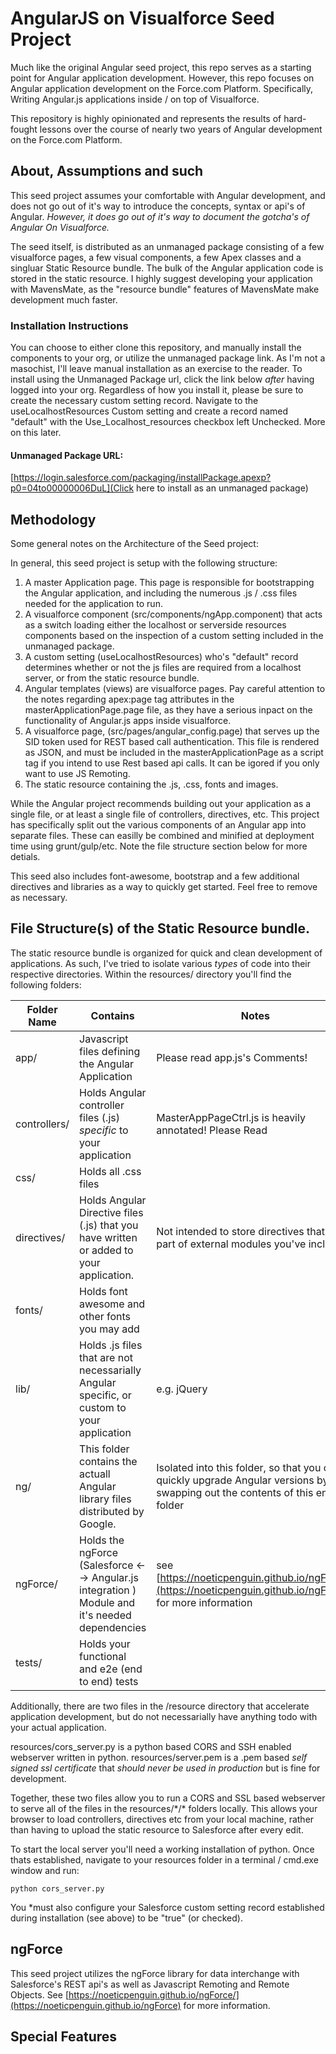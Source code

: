 # AngularJS on Visualforce Seed Project

Much like the original Angular seed project, this repo serves as a starting point for Angular application development. However, this repo focuses on Angular application development on the Force.com Platform. Specifically, Writing Angular.js applications inside / on top of Visualforce.

This repository is highly opinionated and represents the results of hard-fought lessons over the course of nearly two years of Angular development on the Force.com Platform. 

## About, Assumptions and such

This seed project assumes your comfortable with Angular development, and does not go out of it's way to introduce the concepts, syntax or api's of Angular. *However, it does go out of it's way to document the gotcha's of Angular On Visualforce.*

The seed itself, is distributed as an unmanaged package consisting of a few visualforce pages, a few visual components, a few Apex classes and a singluar Static Resource bundle. The bulk of the Angular application code is stored in the static resource. I highly suggest developing your application with MavensMate, as the "resource bundle" features of MavensMate make development much faster.

### Installation Instructions

You can choose to either clone this repository, and manually install the components to your org, or utilize the unmanaged package link. As I'm not a masochist, I'll leave manual installation as an exercise to the reader. To install using the Unmanaged Package url, click the link below *after* having logged into your org. Regardless of how you install it, please be sure to create the necessary custom setting record. Navigate to the useLocalhostResources Custom setting and create a record named "default" with the Use_Localhost_resources checkbox left Unchecked. More on this later.

#### Unmanaged Package URL:
[https://login.salesforce.com/packaging/installPackage.apexp?p0=04to00000006DuL](Click here to install as an unmanaged package)

## Methodology

Some general notes on the Architecture of the Seed project:

In general, this seed project is setup with the following structure:

1. A master Application page. This page is responsible for bootstrapping the Angular application, and including the numerous .js / .css files needed for the application to run.
2. A visualforce component (src/components/ngApp.component) that acts as a switch loading either the localhost or serverside resources components based on the inspection of a custom setting included in the unmanaged package. 
3. A custom setting (useLocalhostResources) who's "default" record determines whether or not the js files are required from a localhost server, or from the static resource bundle.
4. Angular templates (views) are visualforce pages. Pay careful attention to the notes regarding apex:page tag attributes in the masterApplicationPage.page file, as they have a serious inpact on the functionality of Angular.js apps inside visualforce.
5. A visualforce page, (src/pages/angular_config.page) that serves up the SID token used for REST based call authentication. This file is rendered as JSON, and must be included in the masterApplicationPage as a script tag if you intend to use Rest based api calls. It can be igored if you only want to use JS Remoting.
6. The static resource containing the .js, .css, fonts and images.

While the Angular project recommends building out your application as a single file, or at least a single file of controllers, directives, etc. This project has specifically split out the various components of an Angular app into separate files. These can easilly be combined and minified at deployment time using grunt/gulp/etc. Note the file structure section below for more detials.

This seed also includes font-awesome, bootstrap and a few additional directives and libraries as a way to quickly get started. Feel free to remove as necessary.

## File Structure(s) of the Static Resource bundle.

The static resource bundle is organized for quick and clean development of applications. As such, I've tried to isolate various *types* of code into their respective directories. Within the resources/ directory you'll find the following folders: 

| Folder Name | Contains | Notes | 
|-------------|----------|-------|
| app/ | Javascript files defining the Angular Application | Please read app.js's Comments!|
| controllers/ | Holds Angular controller files (.js) *specific* to your application | MasterAppPageCtrl.js is heavily annotated! Please Read |
| css/ | Holds all .css files ||
| directives/ | Holds Angular Directive files (.js) that you have written or added to your application. | Not intended to store directives that are part of external modules you've included.| 
| fonts/ | Holds font awesome and other fonts you may add | |
| lib/ | Holds .js files that are not necessarially Angular specific, or custom to your application | e.g. jQuery | 
| ng/ | This folder contains the actuall Angular library files distributed by Google. | Isolated into this folder, so that you can quickly upgrade Angular versions by swapping out the contents of this entire folder|
| ngForce/ | Holds the ngForce (Salesforce <--> Angular.js integration ) Module and it's needed dependencies | see [https://noeticpenguin.github.io/ngForce/](https://noeticpenguin.github.io/ngForce) for more information |
| tests/ | Holds your functional and e2e (end to end) tests | |

Additionally, there are two files in the /resource directory that accelerate application development, but do not necessarially have anything todo with your actual application. 

resources/cors_server.py is a python based CORS and SSH enabled webserver written in python. 
resources/server.pem is a .pem based *self signed ssl certificate* that *should never be used in production* but is fine for development. 

Together, these two files allow you to run a CORS and SSL based webserver to serve all of the files in the resources/\*/\* folders locally. This allows your browser to load controllers, directives etc from your local machine, rather than having to upload the static resource to Salesforce after every edit.

To start the local server you'll need a working installation of python. Once thats established, navigate to your resources folder in a terminal / cmd.exe window and run: 

```
python cors_server.py
```

You *must also configure your Salesforce custom setting record established during installation (see above) to be "true" (or checked). 

## ngForce

This seed project utilizes the ngForce library for data interchange with Salesforce's REST api's as well as Javascript Remoting and Remote Objects. See [https://noeticpenguin.github.io/ngForce/](https://noeticpenguin.github.io/ngForce) for more information.

## Special Features